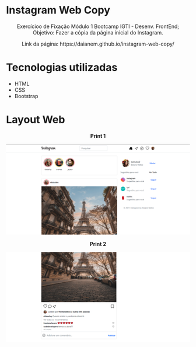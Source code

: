 # Instagram Web Copy
<p align="center">Exercícioo de Fixação Módulo 1 Bootcamp IGTI - Desenv. FrontEnd; Objetivo: Fazer a cópia da página inicial do Instagram.</p>
<p align="center">Link da página: https://daianem.github.io/instagram-web-copy/</p>

# Tecnologias utilizadas

- HTML 
- CSS
- Bootstrap

# Layout Web
<p align="center"><b>Print 1</b></p>
 
![Web 1](https://github.com/DaianeM/assets/blob/main/image1.png)

<p align="center"><b>Print 2</b></p>

![Web 2](https://github.com/DaianeM/assets/blob/main/image2.png)
